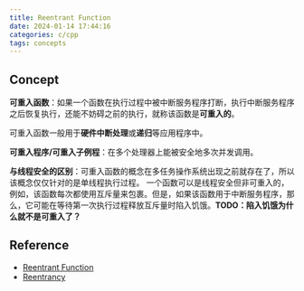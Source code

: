 ```yaml
---
title: Reentrant Function
date: 2024-01-14 17:44:16
categories: c/cpp
tags: concepts
---
```


## Concept

**可重入函数**：如果一个函数在执行过程中被中断服务程序打断，执行中断服务程序之后恢复执行，还能不妨碍之前的执行，就称该函数是**可重入的**。

可重入函数一般用于**硬件中断处理**或**递归**等应用程序中。

**可重入程序/可重入子例程**：在多个处理器上能被安全地多次并发调用。

**与线程安全的区别**：可重入函数的概念在多任务操作系统出现之前就存在了，所以该概念仅仅针对的是单线程执行过程。
一个函数可以是线程安全但非可重入的，例如，该函数每次都使用互斥量来包裹。但是，如果该函数用于中断服务程序，那么，它可能在等待第一次执行过程释放互斥量时陷入饥饿。**TODO：陷入饥饿为什么就不是可重入了？**

## Reference

- [Reentrant Function](https://www.geeksforgeeks.org/reentrant-function/)
- [Reentrancy](https://en.wikipedia.org/wiki/Reentrancy_(computing))
